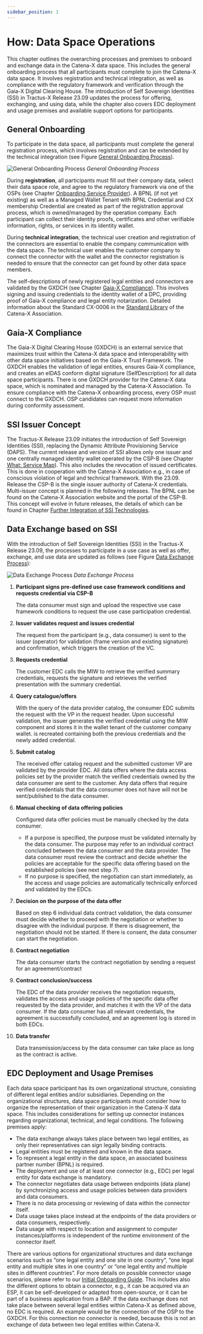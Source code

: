 ```yaml
---
sidebar_position: 1
---
```

# How: Data Space Operations

This chapter outlines the overarching processes and premises to onboard and exchange
data in the Catena-X data space. This includes the general onboarding process that all
participants must complete to join the Catena-X data space. It involves registration and
technical integration, as well as compliance with the regulatory framework and verification
through the Gaia-X Digital Clearing House. The introduction of Self Sovereign Identities (SSI)
in Tractus-X Release 23.09 updates the process for offering, exchanging, and using data,
while the chapter also covers EDC deployment and usage premises and available support
options for participants.

## General Onboarding

To participate in the data space, all participants must complete the general registration process, which involves registration and can be extended by the technical integration (see Figure [General Onboarding Process](./how-data-space-operations.md#general-onboarding)).

![General Onboarding Process](./assets/general-onboarding-process.png)
*General Onboarding Process*

During **registration**, all participants must fill out their company data, select their data space role, and agree to the regulatory framework via one of the OSPs (see Chapter [Onboarding Service Provider](./../who-roles-in-the-catena-x-ecosystem/who-roles-in-the-catena-x-ecosystem.md#onboarding-service-provider)). A BPNL (if not yet existing) as well as a Managed Wallet Tenant with BPNL Credential and CX membership Credential are created as part of the registration approval process, which is owned/managed by the operation company. Each participant can collect their identity proofs, certificates and other verifiable information, rights, or services in its identity wallet.

During **technical integration**, the technical user creation and registration of the connectors are essential to enable the company communication with the data space. The technical user enables the customer company to connect the connector with the wallet and the connector registration is needed to ensure that the connector can get found by other data space members.

The self-descriptions of newly registered legal entities and connectors are validated by the GXDCH (see Chapter [Gaia-X Compliance](./how-data-space-operations.md#gaia-x-compliance)). This involves signing and issuing credentials to the identity wallet of a DPC, providing proof of Gaia-X compliance and legal entity notarization. Detailed information about the Standard CX-0006 in the [Standard Library](https://catena-x.net/de/standard-library) of the Catena-X Association.

## Gaia-X Compliance

The Gaia-X Digital Clearing House (GXDCH) is an external service that maximizes trust within the Catena-X data space and interoperability with other data space initiatives based on the Gaia-X Trust Framework. The GXDCH enables the validation of legal entities, ensures Gaia-X compliance, and creates an eIDAS conform digital signature (SelfDescription) for all data space participants. There is one GXDCH provider for the Catena-X data space, which is nominated and managed by the Catena-X Association. To ensure compliance with the Catena-X onboarding process, every OSP must connect to the GXDCH. OSP candidates can request more information during conformity assessment.

## SSI Issuer Concept

The Tractus-X Release 23.09 initiates the introduction of Self Sovereign Identities (SSI), replacing the Dynamic Attribute Provisioning Service (DAPS). The current release and version of SSI allows only one issuer and one centrally managed identity wallet operated by the CSP-B (see Chapter [What: Service Map](./../what-service-map/what-service-map.md)). This also includes the revocation of issued certificates. This is done in cooperation with the Catena-X Association e.g., in case of conscious violation of legal and technical framework. With the 23.09. Release the CSP-B is the single issuer authority of Catena-X credentials. Multi-issuer concept is planned in the following releases. The BPNL can be found on the Catena-X Association website and the portal of the CSP-B. This concept will evolve in future releases, the details of which can be found in Chapter [Further Integration of SSI Technologies](./../outlook/outlook.md#further-integration-of-ssi-technologies).

## Data Exchange based on SSI

With the introduction of Self Sovereign Identities (SSI) in the Tractus-X Release 23.09, the processes to participate in a use case as well as offer, exchange, and use data are updated as follows (see Figure [Data Exchange Process](./how-data-space-operations.md#data-exchange-based-on-ssi)):

![Data Exchange Process](./assets/data-exchange-process.png)
*Data Exchange Process*

1. **Participant signs pre-defined use case framework conditions and requests credential via CSP-B**

   The data consumer must sign and upload the respective use case framework conditions to request the use case participation credential.

2. **Issuer validates request and issues credential**

    The request from the participant (e.g., data consumer) is sent to the issuer (operator) for validation (frame version and existing signature) and confirmation, which triggers the creation of the VC.

3. **Requests credential**

    The customer EDC calls the MIW to retrieve the verified summary credentials, requests the signature and retrieves the verified presentation with the summary credential.

4. **Query catalogue/offers**

    With the query of the data provider catalog, the consumer EDC submits the request with the VP in the request header. Upon successful validation, the issuer generates the verified credential using the MIW component and stores it in the wallet tenant of the customer company wallet. is recreated containing both the previous credentials and the newly added credential.

5. **Submit catalog**

    The received offer catalog request and the submitted customer VP are validated by the provider EDC. All data offers where the data access policies set by the provider match the verified credentials owned by the data consumer are sent to the customer. Any data offers that require verified credentials that the data consumer does not have will not be sent/published to the data consumer.

6. **Manual checking of data offering policies**

    Configured data offer policies must be manually checked by the data consumer.
    - If a purpose is specified, the purpose must be validated internally by the data consumer. The purpose may refer to an individual contract concluded between the data consumer and the data provider. The data consumer must review the contract and decide whether the policies are acceptable for the specific data offering based on the established policies (see next step 7).
    - If no purpose is specified, the negotiation can start immediately, as the access and usage policies are automatically technically enforced and validated by the EDCs.

7. **Decision on the purpose of the data offer**

    Based on step 6 individual data contract validation, the data consumer must decide whether to proceed with the negotiation or whether to disagree with the individual purpose. If there is disagreement, the negotiation should not be started. If there is consent, the data consumer can start the negotiation.

8. **Contract negotiation**

    The data consumer starts the contract negotiation by sending a request for an agreement/contract

9. **Contract conclusion/success**

    The EDC of the data provider receives the negotiation requests, validates the access and usage policies of the specific data offer requested by the data provider, and matches it with the VP of the data consumer. If the data consumer has all relevant credentials, the agreement is successfully concluded, and an agreement log is stored in both EDCs.

10. **Data transfer**

    Data transmission/access by the data consumer can take place as long as the contract is active.

## EDC Deployment and Usage Premises

Each data space participant has its own organizational structure, consisting of different legal entities and/or subsidiaries. Depending on the organizational structures, data space participants must consider how to organize the representation of their organization in the Catena-X data space. This includes considerations for setting up connector instances regarding organizational, technical, and legal conditions. The following premises apply:

- The data exchange always takes place between two legal entities, as only their representatives can sign legally binding contracts.
- Legal entities must be registered and known in the data space.
- To represent a legal entity in the data space, an associated business partner number (BPNL) is required.
- The deployment and use of at least one connector (e.g., EDC) per legal entity for data exchange is mandatory.
- The connector negotiates data usage between endpoints (data plane) by synchronizing access and usage policies between data providers and data consumers.
- There is no data processing or reviewing of data within the connector itself.
- Data usage takes place instead at the endpoints of the data providers or data consumers, respectively.
- Data usage with respect to location and assignment to computer instances/platforms is independent of the runtime environment of the connector itself.

There are various options for organizational structures and data exchange scenarios such as “one legal entity and one site in one country”, “one legal entity and multiple sites in one country” or “one legal entity and multiple sites in different countries”. For more details on possible connector usage scenarios, please refer to our [Initial Onboarding Guide](https://catena-x.net/fileadmin/user_upload/Standard-Bibliothek/Update_PDF_Maerz/6_Onboarding/CX_-_0006_Registration_and_Initial_Onboarding_v_1.1.1.pdf). This includes also the different options to obtain a connector, e.g., it can be acquired via an ESP, it can be self-developed or adapted from open-source, or it can be part of a business application from a BAP. If the data exchange does not take place between several legal entities within Catena-X as defined above, no EDC is required. An example would be the connection of the OSP to the GXDCH. For this connection no connector is needed, because this is not an exchange of data between two legal entities within Catena-X.

